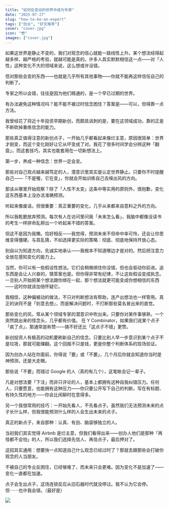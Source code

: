 ```yaml
---
title: "如何在变动的世界中成为专家"
date: "2025-07-27"
slug: "how-to-be-an-expert"
tags: ["创业", "好文推荐"]
cover: "cover.jpg"
icon: "😎"
images: ["cover.jpg"]
---
```

如果这世界是静止不变的，我们对观念的信心就能一路线性上升。某个想法经得起越多样、越严格的考验，就越可能是真的。许多人其实默默相信这一点——对「人性」这种变化不大的领域来说，这么想或许没错。



但对那些会变的东西——也就是几乎所有其他事物——你就不能再这样信任自己的判断了。



专家之所以会错，往往是因为他们精通的，是一个早已过期的世界。



有办法避免这种情况吗？能不能不被过时信念困住？答案是——可以，但得靠一点方法。



我曾经花了将近十年投资早期新创，而颇具讽刺的是，要在这领域成功，靠的正是不断砍掉重练信念的能力。



那些真正值得注意的新创点子，一开始几乎都看起来像烂主意，原因很简单：世界才刚变，而这个变化刚好让它从坏变成了对。我花了很多时间学会分辨这种「翻盘」，而这套技巧，其实也能套用在一切新想法上。



第一步，养成一种信念：世界一定会变。



那些对自己观点越来越笃定的人，潜意识里其实是认定世界静止。只要你不时提醒自己——「不是喔，它在变」，你就会开始训练自己去嗅出风的方向。



那该从哪里开始观察？除了「人性不太变」这条中等实用的原则外，很抱歉，变化这东西基本上没办法准确预测。



听起来像废话，但很重要：真正重要的变化，几乎从来都来自意料之外的方向。



所以我乾脆放弃预测。每次有人在访问里问我「未来怎么看」，我脑中都像没读书的考生一样拼命乱掰出一个听起来不错的答案。



但这不是因为我懒。恰好相反——我觉得，预测未来不但命中率可怜，还会让你思维变得僵硬。与其乱猜，不如选择更实际的策略：彻底、彻底地保持开放心态。



别自以为知道方向，先诚实地承认——我根本不知道哪边才是对的。然后把注意力全放在感知变化的能力上。



当然，你可以有一些假设性想法。它们会稍微绑住你没错，但也会驱动你前进。追东西是会让人兴奋的，猜答案也是。但你得非常有纪律，不让这些假设变成执念。
一旦别人开始把某个想法跟你绑在一起，那个想法就更可能变成你想相信的东西——这时你就该加倍怀疑它。



我相信，这种偏被动的做法，不只对判断想法有帮助，连产出想法也一样管用。真正的诀窍不是「刻意去想」，而是解决问题时，不打断那些莫名冒出来的直觉。



那些变化的风，常从某个领域专家的潜意识中吹出来。只要你对某件事够熟，一个突然跳出来的怪念头，几乎都有价值。
在 Y Combinator，如果我们说某个点子「疯了点」，那通常是称赞——搞不好还比「这点子不错」更赞。



新创投资人有极高的动机要刷新自己的信念。只要比别人早一步意识到某个点子不是垃圾，那就可能赚翻。这个回报不只是钱，更是你整个判断体系的现场验证。



因为创办人站在你面前，你得说「要」或「不要」，几个月后你就会知道你当时是神预测，还是大走眼。



那些说「不要」而错过 Google 的人（真的有几个），这笔帐会记一辈子。



凡是对想法要「下注」而非只评论的人，基本上都拥有这种自我纠错压力。任何人，只要愿意，也能拥有这种压力——你只要公开写下自己的判断。写在有标题、有持久性的地方——你会比闲聊时在意得多。



另一个我很常用的技巧：一开始先看人，不先看点子。虽然我们无法预测未来的点子长什么样，但我很能预测什么样的人会生出未来的点子。



真正的新点子，来自那种：认真、有劲、脑袋够独立的人。



当初我们其实觉得 Airbnb 是烂主意，但我们看得出来——创办人他们是那种「再怪都不会怕」的人，所以我们选择先信人、再信点子，最后押对了。



这招其实通用：想要快一点知道自己什么观念已经过时了？那就去跟那些会打破你观念的人当朋友。



不被自己的专业反困住，已经够难了，而未来只会更难。因为变化不是加速了——变化一直都在加速。



点子会生出点子，这场连锁反应从旧石器时代就没停过。我不认为它会停。
但⋯⋯也许我会错。（最好是）




![](https://prod-files-secure.s3.us-west-2.amazonaws.com/112d0858-5090-4d34-a606-b75eb8d65fd2/46476355-9cf3-4e99-9b7a-3531bc426380/1000202064.png?X-Amz-Algorithm=AWS4-HMAC-SHA256&X-Amz-Content-Sha256=UNSIGNED-PAYLOAD&X-Amz-Credential=ASIAZI2LB466RCT77RLE%2F20251101%2Fus-west-2%2Fs3%2Faws4_request&X-Amz-Date=20251101T054415Z&X-Amz-Expires=3600&X-Amz-Security-Token=IQoJb3JpZ2luX2VjEF0aCXVzLXdlc3QtMiJHMEUCICI2%2F5Qqee5pCofgRl7HmqOzuOoJsgmO6iyysZFQaEwLAiEAn36%2FLUyA4yq%2F7vkPaiYJJGUx%2FcIaTJAqtWxkQwk%2FTXoq%2FwMIJhAAGgw2Mzc0MjMxODM4MDUiDLqjmhoEFWx0lZZQ4CrcA2z4tdm89feo3q%2F8e3GIx5feILO%2FhlmAVOWJajBHiSPO22ZMCrf2dCv9UmrhTKivWinJ3puoPEhZtXKh2ujH4ImRvpRZSewGOfPwt4nldp6OdxtG%2BPWv4%2B2Pnkr56l3trprbCaTRIBxTiQeTf9HLv%2B8OM9ogUozC4ZPlYPaDpF3s4AI0m8RSQCe%2B9UJc67uPouvpJH5aTcUWEMdI9%2Bn1Xx84uehhUZO4HPn%2B%2BlEedqAK2PDEd05mNkWOoC1Mx2rRBLNu0pPfSsuxghtSVohmj5QHTPcumhnvF%2BBprpZB5vN9XudXTG4Q1RjvfUPZUGslpwMvrLwJvZh7w%2BPTYUHuRox73qZfNavv6%2FFK57nh0prtPbjLhpGZfVn8CyFNYHMkJ92o3icOAtNLAe%2BWseIxKGKH8s2CGT7f%2BywAHhILZwXi9%2B%2FxXFYoK7jJ8pFVJ2gdb0JzZVavMerrzF3Oj1zIfiTGYd7GGEpOfBUSAT98e%2FwwuneXJm%2Fl1Yote418orkYUQCZaMNdlQmNG3N%2Fq0fqZG2MX1LSgrJufC4%2BaS0mBZUUs6uzTkATEjV6eHw39Whb%2BTK8pXu7uB17j6NvECgj4THXVab8Q73nMtgwn3n%2FSiaf4cTG1jBC12LIHMTlMKStlsgGOqUB57sAMDHKWBwnvljavpLr%2FT5uk33C1UDApLXhm%2B2Aqs4kllwNBDLJBbWGbkOOYHqyJ9XMwWE2dUbvj%2FrDa71hBWkoug1WbsWANNnFgJHdzGDynv9WplVCpr7DEIn%2F3eMRR4lgoTBRMADKoEPXHvDuXWELPjJd5aKBeDGRHcObCdB0NG8ebH44VTO6O21Pv4zdUB1ov5n9EkHm%2FAVttGdgJOYaRQ%2Fx&X-Amz-Signature=b60157aaa661502cf1626a1c9a68c6241c98812bf9237d55753f226b47edf528&X-Amz-SignedHeaders=host&x-amz-checksum-mode=ENABLED&x-id=GetObject)


